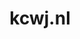 ---
layout: post
title:  "kcwj.nl"
internal_url:  "/dutchgov/kcwj.nl.html"
subdomains_count: 2
all_subdomains_count: 6
urls_count: 2
ssl_rank: 0
http_rank: 92
url_link: /data/kcwj.nl/urls.txt
all_subdomains_link: /data/kcwj.nl/all_subdomains.txt
subdomains_link: /data/kcwj.nl/subdomains.txt
categories: dutchgov
---
